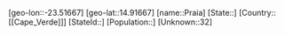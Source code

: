 ﻿---
location: [14.91667,-23.51667]
type: City
tags:
- geo/City


SpocWebEntityId: 35921
isDeleted: false
confidential: public

---
[geo-lon::-23.51667]
[geo-lat::14.91667]
[name::Praia]
[State::]
[Country::[[Cape_Verde]]]
[StateId::]
[Population::]
[Unknown::32]

